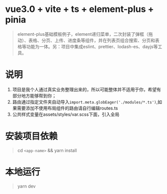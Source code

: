 # vue3.0 + vite + ts + element-plus + pinia
> element-plus基础模板例子，element递归菜单，二次封装了弹框（拖动）、表格、分页、上传、进度条等组件，并在列表页组合搜索、分页和表格等功能为一体。另：项目中集成eslint、prettier、lodash-es、dayjs等工具。

# 说明
1. 项目是我个人通过真实业务整理出来的，所以可能整体并不适用于你，希望有部分地方能够帮到你；
2. 路由通过指定文件夹自动导入`import.meta.globEager('./modules/*.ts')`,如果需要添加不使用布局组件的路由请自行编辑routes.ts
3. 公共样式变量在assets/styles/var.scss下面，引入全局
# 安装项目依赖

> cd `<app-name>` && yarn install

# 本地运行
> yarn dev
